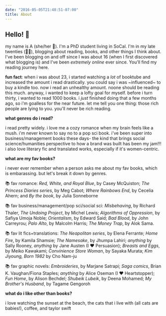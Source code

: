 ```yaml
---
date: "2016-05-05T21:48:51-07:00"
title: About
---
```


## Hello! 👋 

my name is A (she/her 🌈). I'm a PhD student living in SoCal. I'm in my late twenties (👵🏾), blogging about reading, books, and other things I think about. I've been blogging on and off since I was about 16 (when I first discovered what blogging is) and I've been  *extremely online* ever since. You'll find my reading journey here.

**fun fact**: 
when i was about 23, i started watching a *lot* of booktube and increased the amount i read drastically. you could say i was ~influenced~ to buy a kindle too. now i read an unhealthy amount. noone should be reading this much. anyway, i wanted to keep a lofty goal for myself. before i turn thirty, i wanted to read 1000 books. i *just* finished doing that a few months ago, so i'm goalless for the near future. 
let me tell you one thing: those rich people are lying to you. you'll never be rich reading. 

**what genres do i read?**

i read pretty widely. i love me a cozy romance when my brain feels like a mush. i'm never known to say no to a pop sci book. i've been super into business/management books these days- the kind that brings social science/humanities perspective to how a brand was built has been my jam!!! i also love literary fic and translated works, especially if it's women-centric.

**what are my fav books?**

i never ever remember when a person asks me about my fav books, which is embarassing. but let's break it down by genres.

📚 fav romance: *Red, White, and Royal Blue*, by Casey McQuiston; *The Princess Diaries series*, by Meg Cabot; *Where Rainbows End*, by Cecelia Ahern; and *By the book*, by Julia Sonneborne 

📚 fav business/management/pop sci/social sci: *Misbehaving*, by Richard Thaler,  *The Undoing Project*, by Michel Lewis; *Algorithms of Oppression*, by Safiya Umoja Noble; *Orientalism*, by Edward Said; *Bad Blood*, by John Carreyrou; *Palo Alto*, by Malcolm Harris; *The Money Trap*, by Alok Sama.

📚 fav lit fics+translations: *The Neapolitan series*, by Elena Ferrante; *Home Fire*, by Kamila Shamsie; *The Namesake*, by Jhumpa Lahiri; *anything* by Sally Rooney, *anything* by Jane Austen (I :heart: Persuasion); *Breasts and Eggs*, by Meiko Kawakami; *Convinience Store Woman*, by Sayaka Murata; *Kim Jiyoung, Born 1982* by Cho Nam-ju

📚 fav graphic novels: *Embroideries*, by Marjane Satrapi; *Saga comics*, Brian K. Vaughan/Fiona Staples; *anything* by Alice Oseman (I :heart: Heartstopper); *Fun Home*, by Alison Bechdel; *Shubeik Lubeik*, by Deena Mohamed; *My Brother's Husband*, by Tagame Gengoroh

**what do i like other than books?**

i love watching the sunset at the beach, the cats that i live with (all cats are babies!), coffee, and taylor swift